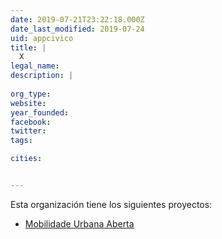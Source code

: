 ```yaml
---
date: 2019-07-21T23:22:18.000Z
date_last_modified: 2019-07-24
uid: appcivico
title: |
  X
legal_name: 
description: |
  
org_type: 
website: 
year_founded: 
facebook: 
twitter: 
tags:

cities: 


---
```


Esta organización tiene los siguientes proyectos:

- [Mobilidade Urbana Aberta](/proyectos/mobilidade-urbana-aberta)
